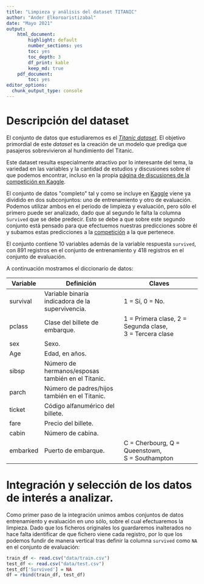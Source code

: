 ```yaml
---
title: "Limpieza y análisis del dataset TITANIC"
author: "Ander Elkoroaristizabal"
date: "Mayo 2021"
output: 
    html_document:
        highlight: default
        number_sections: yes
        toc: yes
        toc_depth: 3
        df_print: kable
        keep_md: true
    pdf_document: 
        toc: yes
editor_options: 
  chunk_output_type: console
---
```




# Descripción del dataset

El conjunto de datos que estudiaremos es el [*Titanic dataset*](https://www.kaggle.com/c/titanic/data). 
El objetivo primordial de este *dataset* es la creación de un modelo que prediga que pasajeros sobrevivieron al hundimiento del Titanic.

Este dataset resulta especialmente atractivo por lo interesante del tema, 
la variedad en las variables y la cantidad de estudios y discusiones sobre él que podemos encontrar, 
incluso en la propia [página de discusiones de la competición en Kaggle](https://www.kaggle.com/c/titanic/discussion). 

El conjunto de datos "completo" tal y como se incluye en [Kaggle](https://www.kaggle.com) viene ya dividido en dos subconjuntos: 
uno de entrenamiento y otro de evaluación.
Podemos utilizar ambos en el periodo de limpieza y evaluación,
pero sólo el primero puede ser analizado, 
dado que al segundo le falta la columna `Survived` que se debe predecir. 
Esto se debe a que sobre este segundo conjunto está pensado para que efectuemos nuestras predicciones sobre él y subamos estas predicciones a la [competición](https://www.kaggle.com/c/titanic/overview) a la que pertenece.

El conjunto contiene 10 variables además de la variable respuesta `survived`, 
con 891 registros en el conjunto de entrenamiento y 418 registros en el conjunto de evaluación.

A continuación mostramos el diccionario de datos:

| Variable  | Definición    | Claves    |
|-----------|---------------|-----------|
| survival  | Variable binaría indicadora de la supervivencia.   | 1 = Sí, 0 = No.
| pclass    | Clase del billete de embarque.  | 1 = Primera clase, 2 = Segunda clase, 3&nbsp;=&nbsp;Tercera clase
| sex       | Sexo.   |
| Age       | Edad, en años.              |
|sibsp|Número de hermanos/esposas también en el Titanic.|
|parch|Número de padres/hijos también en el Titanic.|
|ticket|Código alfanumérico del billete.|
|fare| Precio del billete. |
|cabin| Número de cabina. |
|embarked| Puerto de embarque. | C = Cherbourg, Q = Queenstown, S&nbsp;=&nbsp;Southampton

# Integración y selección de los datos de interés a analizar.

Como primer paso de la integración unimos ambos conjuntos de datos 
entrenamiento y evaluación en uno sólo, 
sobre el cual efectuaremos la limpieza. 
Dado que los ficheros originales los guardaremos inalterados no hace falta identificar de que fichero viene cada registro, 
por lo que los podemos fundir de manera vertical tras definir la columna `survived` como `NA` en el conjunto de evaluación:


```r
train_df <- read.csv("data/train.csv")
test_df <- read.csv("data/test.csv")
test_df['Survived'] = NA
df = rbind(train_df, test_df)
```



